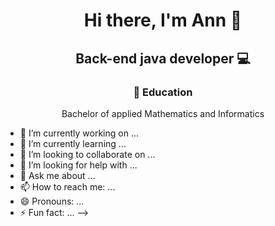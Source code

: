 <h1 align="center">Hi there, I'm Ann 👋</h1>
<h2 align="center">Back-end java developer 💻</h2>

<h3 align="center">💼 Education</h3>

<div align="center">Bachelor of applied Mathematics and Informatics</div>

- 🔭 I’m currently working on ...
- 🌱 I’m currently learning ...
- 👯 I’m looking to collaborate on ...
- 🤔 I’m looking for help with ...
- 💬 Ask me about ...
- 📫 How to reach me: ...
- 😄 Pronouns: ...
- ⚡ Fun fact: ...
-->
